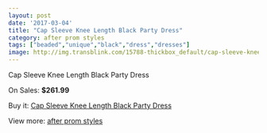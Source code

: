```yaml
---
layout: post
date: '2017-03-04'
title: "Cap Sleeve Knee Length Black Party Dress"
category: after prom styles
tags: ["beaded","unique","black","dress","dresses"]
image: http://img.transblink.com/15788-thickbox_default/cap-sleeve-knee-length-black-party-dress.jpg
---
```

Cap Sleeve Knee Length Black Party Dress

On Sales: **$261.99**
<a href="https://www.transblink.com/en/after-prom-styles/5018-cap-sleeve-knee-length-black-party-dress.html"><amp-img layout="responsive" width="600" height="600" src="//img.transblink.com/15788-thickbox_default/cap-sleeve-knee-length-black-party-dress.jpg" alt="Cap Sleeve Knee Length Black Party Dress 0" /></a>
<a href="https://www.transblink.com/en/after-prom-styles/5018-cap-sleeve-knee-length-black-party-dress.html"><amp-img layout="responsive" width="600" height="600" src="//img.transblink.com/15790-thickbox_default/cap-sleeve-knee-length-black-party-dress.jpg" alt="Cap Sleeve Knee Length Black Party Dress 1" /></a>
<a href="https://www.transblink.com/en/after-prom-styles/5018-cap-sleeve-knee-length-black-party-dress.html"><amp-img layout="responsive" width="600" height="600" src="//img.transblink.com/15789-thickbox_default/cap-sleeve-knee-length-black-party-dress.jpg" alt="Cap Sleeve Knee Length Black Party Dress 2" /></a>

Buy it: [Cap Sleeve Knee Length Black Party Dress](https://www.transblink.com/en/after-prom-styles/5018-cap-sleeve-knee-length-black-party-dress.html "Cap Sleeve Knee Length Black Party Dress")

View more: [after prom styles](https://www.transblink.com/en/55-after-prom-styles "after prom styles")